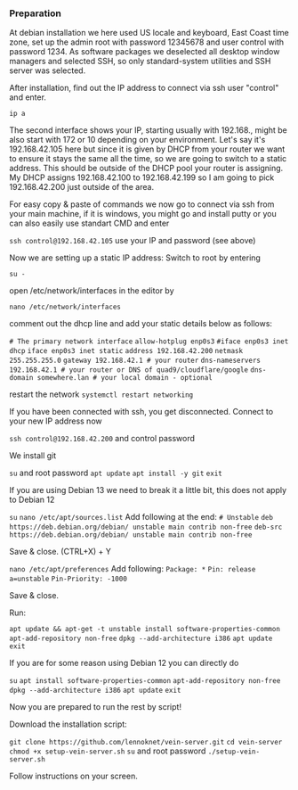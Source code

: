 ### Preparation

At debian installation we here used US locale and keyboard, East Coast time zone, set up the admin root with password 12345678 and user control with password 1234.
As software packages we deselected all desktop window managers and selected SSH, so only standard-system utilities and SSH server was selected.

After installation, find out the IP address to connect via ssh user "control" and enter.

``ip a``

The second interface shows your IP, starting usually with 192.168., might be also start with 172 or 10 depending on your environment.
Let's say it's 192.168.42.105 here but since it is given by DHCP from your router we want to ensure it stays the same all the time, so we are going to switch to a static address.
This should be outside of the DHCP pool your router is assigning. My DHCP assigns 192.168.42.100 to 192.168.42.199 so I am going to pick 192.168.42.200 just outside of the area.

For easy copy & paste of commands we now go to connect via ssh from your main machine, if it is windows, you might go and install putty or you can also easily use standart CMD and enter

``ssh control@192.168.42.105`` use your IP and password (see above)

Now we are setting up a static IP address:
Switch to root by entering

``su -``

open /etc/network/interfaces in the editor by

``nano /etc/network/interfaces``

comment out the dhcp line and add your static details below as follows:

``# The primary network interface``
``allow-hotplug enp0s3``
``#iface enp0s3 inet dhcp``
``iface enp0s3 inet static``
 ``address 192.168.42.200``
 ``netmask 255.255.255.0``
 ``gateway 192.168.42.1 # your router``
 ``dns-nameservers 192.168.42.1 # your router or DNS of quad9/cloudflare/google``
 ``dns-domain somewhere.lan # your local domain - optional``
     

restart the network
``systemctl restart networking``

If you have been connected with ssh, you get disconnected. Connect to your new IP address now

``ssh control@192.168.42.200`` and control password

We install git

``su`` and root password
``apt update``
``apt install -y git``
``exit``

If you are using Debian 13 we need to break it a little bit, this does not apply to Debian 12

``su``
``nano /etc/apt/sources.list``
Add following at the end:
``# Unstable``
``deb https://deb.debian.org/debian/ unstable main contrib non-free``
``deb-src https://deb.debian.org/debian/ unstable main contrib non-free``

Save & close. (CTRL+X) + Y

``nano /etc/apt/preferences``
Add following:
``Package: *``
``Pin: release a=unstable``
``Pin-Priority: -1000``

Save & close.

Run:

``apt update && apt-get -t unstable install software-properties-common``
``apt-add-repository non-free``
``dpkg --add-architecture i386``
``apt update``
``exit``

If you are for some reason using Debian 12 you can directly do

``su``
``apt install software-properties-common``
``apt-add-repository non-free``
``dpkg --add-architecture i386``
``apt update``
``exit``

Now you are prepared to run the rest by script!

Download the installation script:

``git clone https://github.com/lennoknet/vein-server.git``
``cd vein-server``
``chmod +x setup-vein-server.sh``
``su`` and root password
``./setup-vein-server.sh``

Follow instructions on your screen.
